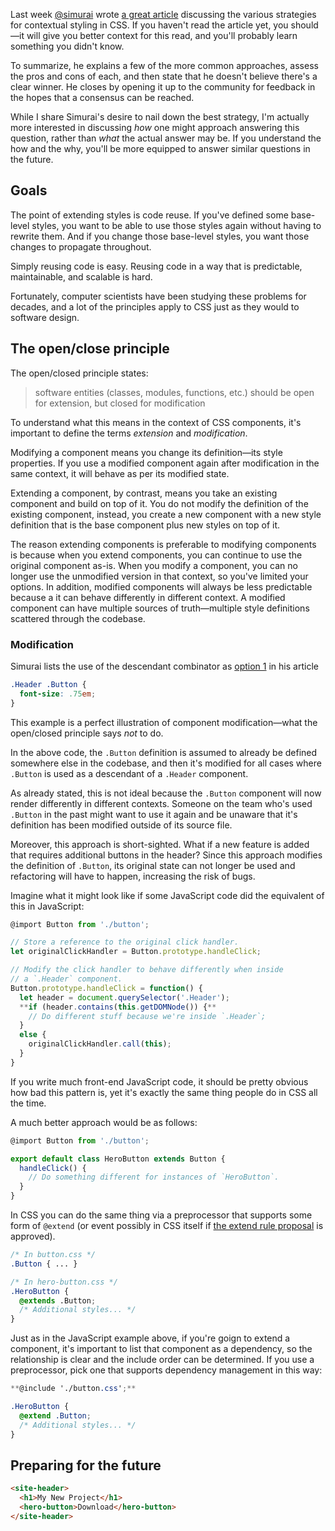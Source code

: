 <!--
{
  "layout": "article",
  "title": "Extending Styles",
  "date": "2015-05-15T12:36:19-07:00",
  "tags": [
    "CSS"
  ]
}
-->

Last week [@simurai](https://twitter.com/simurai) wrote [a great article](http://simurai.com/blog/2015/05/11/nesting-components/) discussing the various strategies for contextual styling in CSS. If you haven't read the article yet, you should&mdash;it will give you better context for this read, and you'll probably learn something you didn't know.

To summarize, he explains a few of the more common approaches, assess the pros and cons of each, and then state that he doesn't believe there's a clear winner. He closes by opening it up to the community for feedback in the hopes that a consensus can be reached.

While I share Simurai's desire to nail down the best strategy, I'm actually more interested in discussing *how* one might approach answering this question, rather than *what* the actual answer may be. If you understand the how and the why, you'll be more equipped to answer similar questions in the future.

## Goals

The point of extending styles is code reuse. If you've defined some base-level styles, you want to be able to use those styles again without having to rewrite them. And if you change those base-level styles, you want those changes to propagate throughout.

Simply reusing code is easy. Reusing code in a way that is predictable, maintainable, and scalable is hard.

Fortunately, computer scientists have been studying these problems for decades, and a lot of the principles apply to CSS just as they would to software design.

## The open/close principle

The open/closed principle states:

> software entities (classes, modules, functions, etc.) should be open for extension, but closed for modification

To understand what this means in the context of CSS components, it's important to define the terms *extension* and *modification*.

Modifying a component means you change its definition&mdash;its style properties. If you use a modified component again after modification in the same context, it will behave as per its modified state.

Extending a component, by contrast, means you take an existing component and build on top of it. You do not modify the definition of the existing component, instead, you create a new component with a new style definition that is the base component plus new styles on top of it.

The reason extending components is preferable to modifying components is because when you extend components, you can continue to use the original component as-is. When you modify a component, you can no longer use the unmodified version in that context, so you've limited your options. In addition, modified components will always be less predictable because a it can behave differently in different context. A modified component can have multiple sources of truth&mdash;multiple style definitions scattered through the codebase.

### Modification

Simurai lists the use of the descendant combinator as [option 1](http://simurai.com/blog/2015/05/11/nesting-components/#option-1---descendant-selector) in his article

```css
.Header .Button {
  font-size: .75em;
}
```

This example is a perfect illustration of component modification&mdash;what the open/closed principle says *not* to do.

In the above code, the `.Button` definition is assumed to already be defined somewhere else in the codebase, and then it's modified for all cases where `.Button` is used as a descendant of a `.Header` component.

As already stated, this is not ideal because the `.Button` component will now render differently in different contexts. Someone on the team who's used `.Button` in the past might want to use it again and be unaware that it's definition has been modified outside of its source file.

Moreover, this approach is short-sighted. What if a new feature is added that requires additional buttons in the header? Since this approach modifies the definition of `.Button`, its original state can not longer be used and refactoring will have to happen, increasing the risk of bugs.

Imagine what it might look like if some JavaScript code did the equivalent of this in JavaScript:

```js
@import Button from './button';

// Store a reference to the original click handler.
let originalClickHandler = Button.prototype.handleClick;

// Modify the click handler to behave differently when inside
// a `.Header` component.
Button.prototype.handleClick = function() {
  let header = document.querySelector('.Header');
  **if (header.contains(this.getDOMNode()) {**
    // Do different stuff because we're inside `.Header`;
  }
  else {
    originalClickHandler.call(this);
  }
}
```

If you write much front-end JavaScript code, it should be pretty obvious how bad this pattern is, yet it's exactly the same thing people do in CSS all the time.

A much better approach would be as follows:

```js
@import Button from './button';

export default class HeroButton extends Button {
  handleClick() {
    // Do something different for instances of `HeroButton`.
  }
}
```

In CSS you can do the same thing via a preprocessor that supports some form of `@extend` (or event possibly in CSS itself if [the extend rule proposal](https://tabatkins.github.io/specs/css-extend-rule/) is approved).

```scss
/* In button.css */
.Button { ... }

/* In hero-button.css */
.HeroButton {
  @extends .Button;
  /* Additional styles... */
}
```

Just as in the JavaScript example above, if you're goign to extend a component, it's important to list that component as a dependency, so the relationship is clear and the include order can be determined. If you use a preprocessor, pick one that supports dependency management in this way:

```scss
**@include './button.css';**

.HeroButton {
  @extend .Button;
  /* Additional styles... */
}
```

###









## Preparing for the future


```html
<site-header>
  <h1>My New Project</h1>
  <hero-button>Download</hero-button>
</site-header>
```
